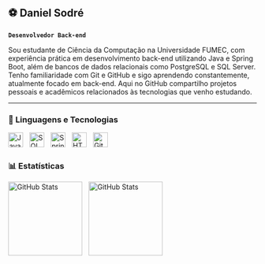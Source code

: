 ## ⚽ Daniel Sodré

**`Desenvolvedor Back-end`**

Sou estudante de Ciência da Computação na Universidade FUMEC, com experiência prática em desenvolvimento back-end utilizando Java e Spring Boot, além de bancos de dados relacionais como PostgreSQL e SQL Server. Tenho familiaridade com Git e GitHub e sigo aprendendo constantemente, atualmente focado em back-end. Aqui no GitHub compartilho projetos pessoais e acadêmicos relacionados às tecnologias que venho estudando.

---

### 🤖 Linguagens e Tecnologias

<img 
    align="left" 
    alt="Java" 
    title="Java"
    width="30px" 
    style="padding-right: 10px;" 
   src="https://cdn.jsdelivr.net/gh/devicons/devicon@latest/icons/java/java-original.svg"
 />
  <img 
    align="left" 
    alt="SQL" 
    title="SQL"
    width="30px" 
    style="padding-right: 10px;" 
   src="https://cdn.jsdelivr.net/gh/devicons/devicon@latest/icons/spring/spring-original.svg"
 />
 
 <img 
    align="left" 
    alt="Spring" 
    title="Spring"
    width="30px" 
    style="padding-right: 10px;" 
src="https://cdn.jsdelivr.net/gh/devicons/devicon@latest/icons/sqldeveloper/sqldeveloper-plain.svg" />
<img 
    align="left" 
    alt="HTML"
    title="HTML" 
    width="30px" 
    style="padding-right: 10px;" 
    src="https://cdn.jsdelivr.net/gh/devicons/devicon@latest/icons/html5/html5-original.svg" 
/>
<img 
    align="left" 
    alt="Git" 
    title="Git"
    width="30px" 
    style="padding-right: 10px;" 
    src="https://cdn.jsdelivr.net/gh/devicons/devicon@latest/icons/git/git-original.svg" 
/>

 
<br/>
<br/>

### 📊 Estatísticas
 <div>
   <img 
     align="left" 
     alt="GitHub Stats" 
     height="150" 
     style="padding-right: 10px;" 
     src="https://github-readme-stats.vercel.app/api?username=daniel-sd03&show_icons=true&theme=tokyonight&include_all_commits=true&locale=pt-br" 
   />
 <img 
       align="left" 
       alt="GitHub Stats" 
       height="150" 
       src="https://github-readme-stats.vercel.app/api/top-langs/?username=daniel-sd03&theme=tokyonight&layout=compact&custom_title=Tecnologias&langs_count=9" 
   />
</div>

